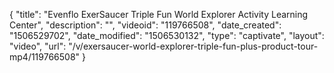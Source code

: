 {
    "title": "Evenflo ExerSaucer Triple Fun World Explorer Activity Learning Center",
    "description": "",
    "videoid": "119766508",
    "date_created": "1506529702",
    "date_modified": "1506530132",
    "type": "captivate",
    "layout": "video",
    "url": "\/v\/exersaucer-world-explorer-triple-fun-plus-product-tour-mp4\/119766508"
}
